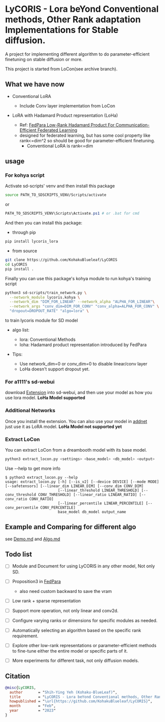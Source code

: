 # LyCORIS - Lora beYond Conventional methods, Other Rank adaptation Implementations for Stable diffusion.

A project for implementing different algorithm to do parameter-efficient finetuning on stable diffusion or more.

This project is started from LoCon(see archive branch).


## What we have now
* Conventional LoRA
  * Include Conv layer implementation from LoCon


* LoRA with Hadamard Product representation (LoHa)
  * Ref: [FedPara Low-Rank Hadamard Product For Communication-Efficient Federated Learning](https://openreview.net/pdf?id=d71n4ftoCBy)
  * designed for federated learning, but has some cool property like rank<=dim^2 so should be good for parameter-efficient finetuning.
    * Conventional LoRA is rank<=dim


## usage
### For kohya script
Activate sd-scripts' venv and then install this package
```bash
source PATH_TO_SDSCRIPTS_VENV/Scripts/activate
```
or
```powershell
PATH_TO_SDSCRIPTS_VENV\Scripts\Activate.ps1 # or .bat for cmd
```

And then you can install this package:
* through pip
```bash
pip install lycoris_lora
```

* from source
```bash
git clone https://github.com/KohakuBlueleaf/LyCORIS
cd LyCORIS
pip install .
```

Finally you can use this package's kohya module to run kohya's training script
```bash
python3 sd-scripts/train_network.py \
  --network_module lycoris.kohya \
  --network_dim "DIM_FOR_LINEAR" --network_alpha "ALPHA_FOR_LINEAR"\
  --network_args "conv_dim=DIM_FOR_CONV" "conv_alpha=ALPHA_FOR_CONV" \
  "dropout=DROPOUT_RATE" "algo=lora" \
```
to train lycoris module for SD model

* algo list:
  * lora: Conventional Methods
  * loha: Hadamard product representation introduced by FedPara

* Tips:
  * Use network_dim=0 or conv_dim=0 to disable linear/conv layer
  * LoHa doesn't support dropout yet.


### For a1111's sd-webui
download [Extension](https://github.com/KohakuBlueleaf/a1111-sd-webui-locon) into sd-webui, and then use your model as how you use lora model.
**LoHa Model supported**


### Additional Networks
Once you install the extension. You can also use your model in [addnet](https://github.com/kohya-ss/sd-webui-additional-networks/releases)<br>
just use it as LoRA model.
**LoHa Model not supported yet**


### Extract LoCon
You can extract LoCon from a dreambooth model with its base model.
```bash
python3 extract_locon.py <settings> <base_model> <db_model> <output>
```
Use --help to get more info
```
$ python3 extract_locon.py --help
usage: extract_locon.py [-h] [--is_v2] [--device DEVICE] [--mode MODE] [--safetensors] [--linear_dim LINEAR_DIM] [--conv_dim CONV_DIM]
                        [--linear_threshold LINEAR_THRESHOLD] [--conv_threshold CONV_THRESHOLD] [--linear_ratio LINEAR_RATIO] [--conv_ratio CONV_RATIO]
                        [--linear_percentile LINEAR_PERCENTILE] [--conv_percentile CONV_PERCENTILE]
                        base_model db_model output_name
```


## Example and Comparing for different algo
see [Demo.md](https://github.com/KohakuBlueleaf/LoCon/blob/lycoris/Demo.md) and [Algo.md](https://github.com/KohakuBlueleaf/LoCon/blob/lycoris/Algo.md)


## Todo list
- [ ] Module and Document for using LyCORIS in any other model, Not only SD.
- [ ] Proposition3 in [FedPara](https://arxiv.org/abs/2108.06098)
  * also need custom backward to save the vram
- [ ] Low rank + sparse representation
- [ ] Support more operation, not only linear and conv2d.
- [ ] Configure varying ranks or dimensions for specific modules as needed.
- [ ] Automatically selecting an algorithm based on the specific rank requirement.
- [ ] Explore other low-rank representations or parameter-efficient methods to fine-tune either the entire model or specific parts of it.
- [ ] More experiments for different task, not only diffusion models.


## Citation
```bibtex
@misc{LyCORIS,
  author       = "Shih-Ying Yeh (Kohaku-BlueLeaf)",
  title        = "LyCORIS - Lora beYond Conventional methods, Other Rank adaptation Implementations for Stable diffusion",
  howpublished = "\url{https://github.com/KohakuBlueleaf/LyCORIS}",
  month        = "Feb",
  year         = "2023"
}
```